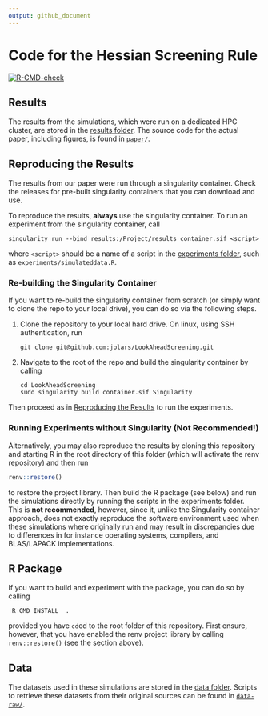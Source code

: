 ```yaml
---
output: github_document
---
```


<!-- README.md is generated from README.Rmd. Please edit that file -->



# Code for the Hessian Screening Rule

<!-- badges: start -->
[![R-CMD-check](https://github.com/jolars/LookAheadScreening/workflows/R-CMD-check/badge.svg)](https://github.com/jolars/HessianScreening/actions)
<!-- badges: end -->

## Results

The results from the simulations, which were run
on a dedicated HPC cluster, are stored in the [results folder](results/).
The source code for the actual paper, including figures,
is found in [`paper/`](paper/).

## Reproducing the Results

The results from our paper were run through a singularity container. Check
the releases for pre-built singularity containers that you can download and use.

To reproduce the results, **always** use the
singularity container. To run an experiment from the
singularity container, call

```shell
singularity run --bind results:/Project/results container.sif <script>
```

where `<script>` should be a name of a script in the
[experiments folder](experiments/), such as `experiments/simulateddata.R`.

### Re-building the Singularity Container

If you want to re-build the singularity container from scratch (or
simply want to clone the repo to your local drive), you can
do so via the following steps.

1. Clone the repository to your local hard drive. On linux, using
   SSH authentication, run

   ```shell
   git clone git@github.com:jolars/LookAheadScreening.git
   ```

2. Navigate to the root of the repo and
   build the singularity container by calling

   ```shell
   cd LookAheadScreening
   sudo singularity build container.sif Singularity
   ```

Then proceed as in [Reproducing the Results](#reproducing-the-results)
to run the experiments.

### Running Experiments without Singularity (Not Recommended!)

Alternatively, you may also reproduce the results by cloning this repository
and starting
R in the root directory of this folder (which will activate the renv
repository) and then run

```r
renv::restore()
```

to restore the project library. Then build the R package (see below) and run the
simulations directly by running the scripts in the experiments folder. This
is **not recommended**, however, since it, unlike the Singularity
container approach, does not exactly
reproduce the software environment
used when these simulations where originally run and may result in
discrepancies due to differences in for instance operating systems,
compilers, and BLAS/LAPACK implementations.

## R Package

If you want to build
and experiment with the package, you can do so by calling

```shell
 R CMD INSTALL  .
```

provided you have `cd`ed to the root folder of this repository. First
ensure, however, that you have enabled the renv project library by calling
`renv::restore()` (see the section above).

## Data

The datasets used in these simulations are stored in the [data folder](data/).
Scripts to retrieve these datasets from their original
sources can be found in [`data-raw/`](data-raw/).

